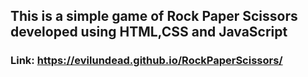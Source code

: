 ## This is a simple game of Rock Paper Scissors developed using HTML,CSS and JavaScript 

### Link: https://evilundead.github.io/RockPaperScissors/
